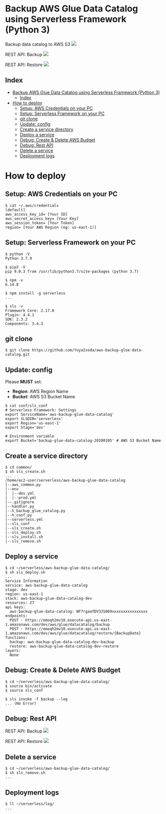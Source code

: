# Backup AWS Glue Data Catalog using Serverless Framework (Python 3)

Backup data catalog to AWS S3
![](img/s3_1.png)

REST API: Backup
![](img/api_1.png)

REST API: Restore
![](img/api_2.png)

## Index
<!-- TOC -->

- [Backup AWS Glue Data Catalog using Serverless Framework (Python 3)](#backup-aws-glue-data-catalog-using-serverless-framework-python-3)
  - [Index](#index)
- [How to deploy](#how-to-deploy)
  - [Setup: AWS Credentials on your PC](#setup-aws-credentials-on-your-pc)
  - [Setup: Serverless Framework on your PC](#setup-serverless-framework-on-your-pc)
  - [git clone](#git-clone)
  - [Update: config](#update-config)
  - [Create a service directory](#create-a-service-directory)
  - [Deploy a service](#deploy-a-service)
  - [Debug: Create & Delete AWS Budget](#debug-create--delete-aws-budget)
  - [Debug: Rest API](#debug-rest-api)
  - [Delete a service](#delete-a-service)
  - [Deployment logs](#deployment-logs)

<!-- /TOC -->

# How to deploy

## Setup: AWS Credentials on your PC
```
$ cat ~/.aws/credentials 
[default]
aws_access_key_id= [Your ID]
aws_secret_access_key= [Your Key]
aws_session_token= [Your Token]
region= [Your AWS Region (eg: us-east-1)]
```

## Setup: Serverless Framework on your PC
```
$ python -V
Python 3.7.9

$ pip3 -V
pip 9.0.3 from /usr/lib/python3.7/site-packages (python 3.7)

$ npm -v
6.14.8

$ npm install -g serverless
...

$ sls -v
Framework Core: 2.17.0
Plugin: 4.4.1
SDK: 2.3.2
Components: 3.4.3
```

## git clone
```
$ git clone https://github.com/YuyaIsoda/aws-backup-glue-data-catalog.git
```

## Update: config
Please **MUST** set:
- **Region**: AWS Region Name
- **Bucket**: AWS S3 Bucket Name

```
$ cat conf/sls_conf
# Serverless Framework: Settings
export ServiceName='aws-backup-glue-data-catalog'
export SLSDIR='serverless'
export Region='us-east-1'
export Stage='dev'

# Environment variable
export Bucket='backup-glue-data-catalog-20200105' # AWS S3 Bucket Name
```

## Create a service directory
```
$ cd common/
$ sh sls_create.sh
...
/home/ec2-user/serverless/aws-backup-glue-data-catalog
|--aws_common.py
|--env
|  |--dev.yml
|  |--prod.yml
|--.gitignore
|--handler.py
|--h_backup_glue_catalog.py
|--h_conf.py
|--serverless.yml
|--sls_conf
|--sls_create.sh
|--sls_deploy.sh
|--sls_install.sh
|--sls_remove.sh
```

## Deploy a service
```
$ cd ~/serverless/aws-backup-glue-data-catalog/
$ sh sls_deploy.sh 
...
Service Information
service: aws-backup-glue-data-catalog
stage: dev
region: us-east-1
stack: aws-backup-glue-data-catalog-dev
resources: 27
api keys:
  aws-backup-glue-data-catalog: WF7rgaafDV3JS069xxxxxxxxxxxxxxxx
endpoints:
  POST - https://emoqh2mv10.execute-api.us-east-1.amazonaws.com/dev/aws/glue/datacatalog/backup
  POST - https://emoqh2mv10.execute-api.us-east-1.amazonaws.com/dev/aws/glue/datacatalog/restore/{BackupDate}
functions:
  backup: aws-backup-glue-data-catalog-dev-backup
  restore: aws-backup-glue-data-catalog-dev-restore
layers:
  None
```

## Debug: Create & Delete AWS Budget
```
$ cd ~/serverless/aws-backup-glue-data-catalog/
$ source bin/activate
$ source sls_conf

$ sls invoke -f backup --log
... (No Error)
```

## Debug: Rest API
REST API: Backup
![](img/api_1.png)

REST API: Restore
![](img/api_2.png)

## Delete a service
```
$ cd ~/serverless/aws-backup-glue-data-catalog/
$ sh sls_remove.sh 
...
```

## Deployment logs
```
$ ll ~/serverless/log/
...
```
